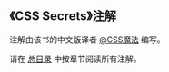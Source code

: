 ## 《CSS Secrets》注解

注解由该书的中文版译者 [@CSS魔法](https://github.com/cssmagic/blog/issues/9) 编写。

请在 [总目录](https://github.com/cssmagic/CSS-Secrets/issues/17) 中按章节阅读所有注解。
